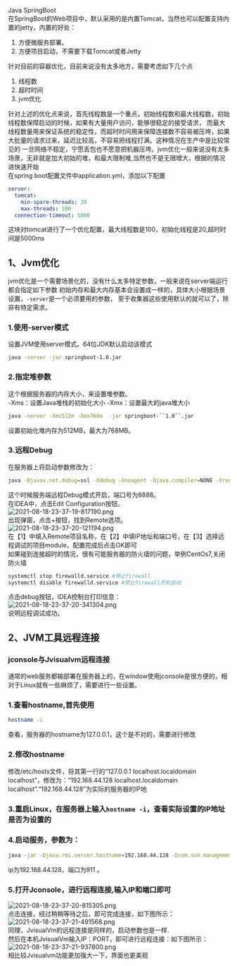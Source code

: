 Java SpringBoot<br />在SpringBoot的Web项目中，默认采用的是内置Tomcat，当然也可以配置支持内置的jetty，内置的好处：

1. 方便微服务部署。
2. 方便项目启动，不需要下载Tomcat或者Jetty

针对目前的容器优化，目前来说没有太多地方，需要考虑如下几个点

1. 线程数
2. 超时时间
3. jvm优化

针对上述的优化点来说，首先线程数是一个重点，初始线程数和最大线程数，初始线程数保障启动的时候，如果有大量用户访问，能够很稳定的接受请求， 而最大线程数量用来保证系统的稳定性，而超时时间用来保障连接数不容易被压垮，如果大批量的请求过来，延迟比较高，不容易把线程打满。这种情况在生产中是比较常见的 一旦网络不稳定，宁愿丢包也不愿意把机器压垮。jvm优化一般来说没有太多场景，无非就是加大初始的堆，和最大限制堆,当然也不是无限增大，根据的情况进快速开始<br />在spring boot配置文件中application.yml，添加以下配置
```yaml
server:
  tomcat:
    min-spare-threads: 20
    max-threads: 100
  connection-timeout: 5000
```
这块对tomcat进行了一个优化配置，最大线程数是100，初始化线程是20,超时时间是5000ms
<a name="O8wRG"></a>
## 1、Jvm优化
jvm优化是一个需要场景化的，没有什么太多特定参数，一般来说在server端运行都会指定如下参数 初始内存和最大内存基本会设置成一样的，具体大小根据场景设置，`-server`是一个必须要用的参数， 至于收集器这些使用默认的就可以了，除非有特定需求。
<a name="MDDrj"></a>
### 1.使用-server模式
设置JVM使用server模式。64位JDK默认启动该模式
```bash
java -server -jar springboot-1.0.jar
```
<a name="p132p"></a>
### 2.指定堆参数
这个根据服务器的内存大小，来设置堆参数。<br />-Xms：设置Java堆栈的初始化大小 -Xmx：设置最大的java堆大小
```bash
java -server -Xms512m -Xmx768m  -jar springboot-``1.0``.jar
```
设置初始化堆内存为512MB，最大为768MB。
<a name="xcqyE"></a>
### 3.远程Debug
在服务器上将启动参数修改为：
```bash
java -Djavax.net.debug=ssl -Xdebug -Xnoagent -Djava.compiler=NONE -Xrunjdwp:transport=dt_socket,server=y,suspend=n,address=8888 -jar springboot-1.0.jar
```
这个时候服务端远程Debug模式开启，端口号为8888。<br />在IDEA中，点击Edit Configuration按钮。<br />![2021-08-18-23-37-19-817190.png](https://cdn.nlark.com/yuque/0/2021/png/396745/1629301310193-53c57a15-f5bf-4aac-8ed8-43eadc321836.png#clientId=ufae294dd-3537-4&from=ui&id=ue21c9b84&originHeight=678&originWidth=1080&originalType=binary&ratio=1&size=99982&status=done&style=shadow&taskId=u06ab5014-6b64-4286-a127-e6890a4b5fb)<br />出现弹窗，点击+按钮，找到Remote选项。<br />![2021-08-18-23-37-20-121194.png](https://cdn.nlark.com/yuque/0/2021/png/396745/1629301310243-820982c6-1c09-463a-9300-7795b8d5f624.png#clientId=ufae294dd-3537-4&from=ui&id=sNSEh&originHeight=678&originWidth=1080&originalType=binary&ratio=1&size=116058&status=done&style=shadow&taskId=uddb10eb0-169c-4657-8ec7-315b2c57bcd)<br />在【1】中填入Remote项目名称，在【2】中填IP地址和端口号，在【3】选择远程调试的项目module，配置完成后点击OK即可<br />如果碰到连接超时的情况，很有可能服务器的防火墙的问题，举例CentOs7,关闭防火墙
```bash
systemctl stop firewalld.service #停止firewall
systemctl disable firewalld.service #禁止firewall开机启动
```
点击debug按钮，IDEA控制台打印信息：<br />![2021-08-18-23-37-20-341304.png](https://cdn.nlark.com/yuque/0/2021/png/396745/1629301394035-3abaf4c5-4e72-42db-a16f-f6613a21d956.png#clientId=ufae294dd-3537-4&from=ui&id=ua92d2e58&originHeight=99&originWidth=921&originalType=binary&ratio=1&size=11526&status=done&style=shadow&taskId=u28c99b5f-ad57-4764-9aa9-2d1c8f9270d)<br />说明远程调试成功。
<a name="H6SEy"></a>
## 2、JVM工具远程连接
<a name="CcqEe"></a>
### jconsole与Jvisualvm远程连接
通常的web服务都输部署在服务器上的，在window使用jconsole是很方便的，相对于Linux就有一些麻烦了，需要进行一些设置。
<a name="qs5yU"></a>
### 1.查看hostname,首先使用
```bash
hostname -i
```
查看，服务器的hostname为127.0.0.1，这个是不对的，需要进行修改
<a name="rvpDU"></a>
### 2.修改hostname
修改/etc/hosts文件，将其第一行的“127.0.0.1  localhost.localdomain localhost”，修改为：“192.168.44.128  localhost.localdomain localhost”.“192.168.44.128”为实际的服务器的IP地
<a name="kMsnf"></a>
### 3.重启Linux，在服务器上输入`hostname -i`，查看实际设置的IP地址是否为设置的
<a name="mzlvI"></a>
### 4.启动服务，参数为：
```bash
java -jar -Djava.rmi.server.hostname=192.168.44.128 -Dcom.sun.management.jmxremote -Dcom.sun.management.jmxremote.port=911 -Dcom.sun.management.jmxremote.ssl=false -Dcom.sun.management.jmxremote.authenticate=false jantent-1.0-SNAPSHOT.jar
```
ip为192.168.44.128，端口为911 。
<a name="qkxtV"></a>
### 5.打开Jconsole，进行远程连接,输入IP和端口即可
![2021-08-18-23-37-20-815305.png](https://cdn.nlark.com/yuque/0/2021/png/396745/1629301339177-899dcd5c-c2ff-4767-a7cf-a359d09d4855.png#clientId=ufae294dd-3537-4&from=ui&id=u23ccf86a&originHeight=429&originWidth=389&originalType=binary&ratio=1&size=26540&status=done&style=none&taskId=ub39ae1ce-d545-40c9-904d-5cfba7d52f0)<br />点击连接，经过稍稍等待之后，即可完成连接，如下图所示：<br />![2021-08-18-23-37-21-491568.png](https://cdn.nlark.com/yuque/0/2021/png/396745/1629301339247-d80f68f1-627b-4c3e-8e69-64799346d6c2.png#clientId=ufae294dd-3537-4&from=ui&id=K50bY&originHeight=750&originWidth=900&originalType=binary&ratio=1&size=63886&status=done&style=none&taskId=uf687a3a5-3837-4eaf-a2c3-d48b15b5a63)<br />同理，JvisualVm的远程连接是同样的，启动参数也是一样.<br />然后在本机JvisualVm输入IP：PORT，即可进行远程连接：如下图所示：<br />![2021-08-18-23-37-21-937800.png](https://cdn.nlark.com/yuque/0/2021/png/396745/1629301339334-d27aa293-aa44-4b86-9c00-5f876a91feba.png#clientId=ufae294dd-3537-4&from=ui&id=F1Pxv&originHeight=590&originWidth=900&originalType=binary&ratio=1&size=82148&status=done&style=none&taskId=ub97dae4d-571a-45fd-a4c0-1273703d223)<br />相比较Jvisualvm功能更加强大一下，界面也更美观
